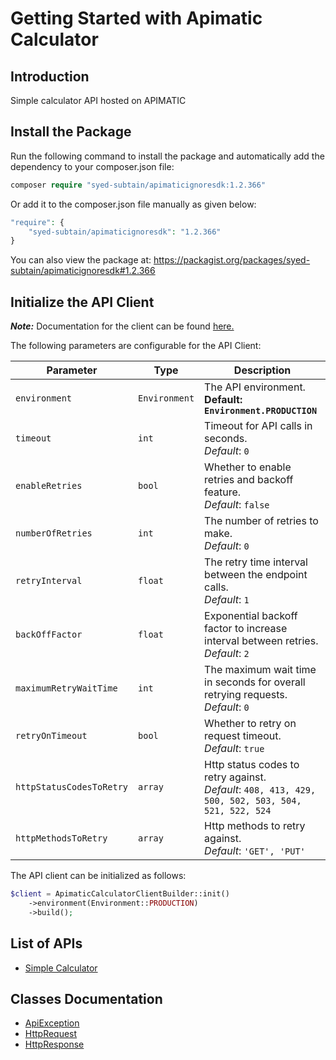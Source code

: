 
# Getting Started with Apimatic Calculator

## Introduction

Simple calculator API hosted on APIMATIC

## Install the Package

Run the following command to install the package and automatically add the dependency to your composer.json file:

```php
composer require "syed-subtain/apimaticignoresdk:1.2.366"
```

Or add it to the composer.json file manually as given below:

```php
"require": {
    "syed-subtain/apimaticignoresdk": "1.2.366"
}
```

You can also view the package at:
https://packagist.org/packages/syed-subtain/apimaticignoresdk#1.2.366

## Initialize the API Client

**_Note:_** Documentation for the client can be found [here.](https://www.github.com/Syed-Subtain/php-new-repos/tree/1.2.366/doc/client.md)

The following parameters are configurable for the API Client:

| Parameter | Type | Description |
|  --- | --- | --- |
| `environment` | `Environment` | The API environment. <br> **Default: `Environment.PRODUCTION`** |
| `timeout` | `int` | Timeout for API calls in seconds.<br>*Default*: `0` |
| `enableRetries` | `bool` | Whether to enable retries and backoff feature.<br>*Default*: `false` |
| `numberOfRetries` | `int` | The number of retries to make.<br>*Default*: `0` |
| `retryInterval` | `float` | The retry time interval between the endpoint calls.<br>*Default*: `1` |
| `backOffFactor` | `float` | Exponential backoff factor to increase interval between retries.<br>*Default*: `2` |
| `maximumRetryWaitTime` | `int` | The maximum wait time in seconds for overall retrying requests.<br>*Default*: `0` |
| `retryOnTimeout` | `bool` | Whether to retry on request timeout.<br>*Default*: `true` |
| `httpStatusCodesToRetry` | `array` | Http status codes to retry against.<br>*Default*: `408, 413, 429, 500, 502, 503, 504, 521, 522, 524` |
| `httpMethodsToRetry` | `array` | Http methods to retry against.<br>*Default*: `'GET', 'PUT'` |

The API client can be initialized as follows:

```php
$client = ApimaticCalculatorClientBuilder::init()
    ->environment(Environment::PRODUCTION)
    ->build();
```

## List of APIs

* [Simple Calculator](https://www.github.com/Syed-Subtain/php-new-repos/tree/1.2.366/doc/controllers/simple-calculator.md)

## Classes Documentation

* [ApiException](https://www.github.com/Syed-Subtain/php-new-repos/tree/1.2.366/doc/api-exception.md)
* [HttpRequest](https://www.github.com/Syed-Subtain/php-new-repos/tree/1.2.366/doc/http-request.md)
* [HttpResponse](https://www.github.com/Syed-Subtain/php-new-repos/tree/1.2.366/doc/http-response.md)

